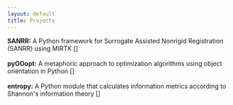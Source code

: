 ```yaml
---
layout: default
title: Projects
---
```

**SANRR:** A Python framework for Surrogate Assisted Nonrigid Registration (SANRR) using MIRTK \[[<i class="fa fa-github" aria-hidden="true"></i>](https://www.github.com/ddfabbro/SANRR)\]
<br><br>
**pyOOopt:** A metaphoric approach to optimization algorithms using object orientation in Python \[[<i class="fa fa-github" aria-hidden="true"></i>](https://www.github.com/ddfabbro/pyOOopt)\]
<br><br>
**entropy:** A Python module that calculates information metrics according to Shannon's information theory \[[<i class="fa fa-github" aria-hidden="true"></i>](https://www.github.com/ddfabbro/entropy)\]
